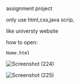 assignment project

only use html,css,java scrip,

like universty website

how to open:

	Home.html 
	
![Screenshot (224)](https://user-images.githubusercontent.com/87701301/127762749-e9780ebb-a916-4cde-8a98-6fc11cb6fddc.png)

![Screenshot (225)](https://user-images.githubusercontent.com/87701301/127762751-fa90809e-8392-4ac0-b0c7-9f427e52dc1d.png)
